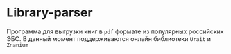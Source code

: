 # Library-parser
Программа для выгрузки книг в `pdf` формате из популярных российских ЭБС. В данный момент поддерживаются онлайн библиотеки `Urait` и `Znanium`
